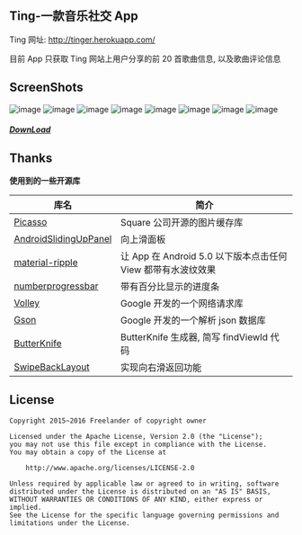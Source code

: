 ## Ting-一款音乐社交 App

Ting 网址: http://tinger.herokuapp.com/

目前 App 只获取 Ting 网站上用户分享的前 20 首歌曲信息, 以及歌曲评论信息

## ScreenShots
![image](https://github.com/Freelander/ting/blob/master/screenshots/1.png)
![image](https://github.com/Freelander/ting/blob/master/screenshots/2.png)
![image](https://github.com/Freelander/ting/blob/master/screenshots/3.png)
![image](https://github.com/Freelander/ting/blob/master/screenshots/4.png)
![image](https://github.com/Freelander/ting/blob/master/screenshots/5.png)
![image](https://github.com/Freelander/ting/blob/master/screenshots/6.png)
![image](https://github.com/Freelander/ting/blob/master/screenshots/7.png)
![image](https://github.com/Freelander/ting/blob/master/screenshots/8.png)

##### [DownLoad](http://fir.im/cd7b)

## Thanks

**使用到的一些开源库** 

库名 | 简介
---- | ----
[Picasso](https://github.com/square/picasso) | Square 公司开源的图片缓存库
[AndroidSlidingUpPanel](https://github.com/umano/AndroidSlidingUpPanel) | 向上滑面板
[material-ripple](https://github.com/balysv/material-ripple) | 让 App 在 Android 5.0 以下版本点击任何 View 都带有水波纹效果
[numberprogressbar](https://github.com/daimajia/NumberProgressBar) | 带有百分比显示的进度条
[Volley](https://github.com/mcxiaoke/android-volley) | Google 开发的一个网络请求库
[Gson](https://github.com/google/gson) | Google 开发的一个解析 json 数据库
[ButterKnife](https://github.com/avast/android-butterknife-zelezny) | ButterKnife 生成器, 简写 findViewId 代码
[SwipeBackLayout](https://github.com/ikew0ng/SwipeBackLayout) | 实现向右滑返回功能


## License

```
Copyright 2015~2016 Freelander of copyright owner

Licensed under the Apache License, Version 2.0 (the "License");
you may not use this file except in compliance with the License.
You may obtain a copy of the License at

    http://www.apache.org/licenses/LICENSE-2.0

Unless required by applicable law or agreed to in writing, software
distributed under the License is distributed on an "AS IS" BASIS,
WITHOUT WARRANTIES OR CONDITIONS OF ANY KIND, either express or implied.
See the License for the specific language governing permissions and
limitations under the License.
```

